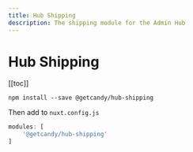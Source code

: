 ```yaml
---
title: Hub Shipping
description: The shipping module for the Admin Hub
---
```


# Hub Shipping

[[toc]]

```
npm install --save @getcandy/hub-shipping
```

Then add to `nuxt.config.js`

```javascript
modules: [
    '@getcandy/hub-shipping'
]
```